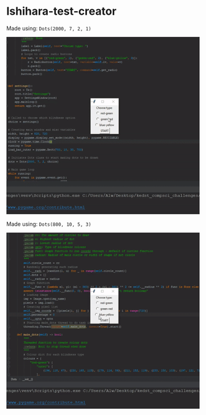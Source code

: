 # Ishihara-test-creator

Made using: `Dots(2000, 7, 2, 1)`

![](dots_1.gif)

Made using: `Dots(800, 10, 5, 3)`

![](dots_3.gif)

